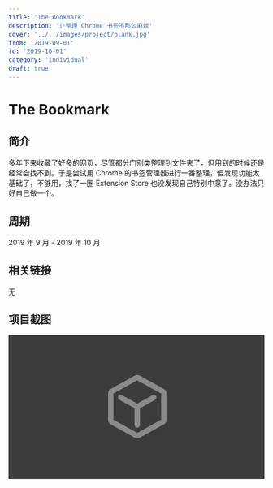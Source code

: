 ```yaml
---
title: 'The Bookmark'
description: '让整理 Chrome 书签不那么麻烦'
cover: '../../images/project/blank.jpg'
from: '2019-09-01'
to: '2019-10-01'
category: 'individual'
draft: true
---
```


# The Bookmark

## 简介

多年下来收藏了好多的网页，尽管都分门别类整理到文件夹了，但用到的时候还是经常会找不到。于是尝试用 Chrome 的书签管理器进行一番整理，但发现功能太基础了，不够用，找了一圈 Extension Store 也没发现自己特别中意了。没办法只好自己做一个。

## 周期

2019 年 9 月 - 2019 年 10 月

## 相关链接
无

## 项目截图
![项目截图](../../images/project/thumb/unreleased.jpg)
